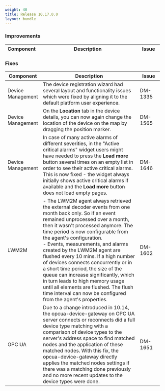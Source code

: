 ```yaml
---
weight: 40
title: Release 10.17.0.0
layout: bundle
---
```


<!--10.16.1.0 - 10.16.49.0-->

### Improvements

<div><table ><colgroup>
<col style="width: 15%;"><col style="width: 70%;"><col style="width: 15%;"></colgroup>
<thead><tr>
<th>
Component</th>
<th>
Description</th>
<th>
Issue</th>
</tr>
</thead><tbody>


</tbody></table></div>



### Fixes

<div><table ><colgroup>
<col style="width: 15%;"><col style="width: 70%;"><col style="width: 15%;"></colgroup>
<thead><tr>
<th>
Component</th>
<th>
Description</th>
<th>
Issue</th>
</tr>
</thead><tbody>

<tr>
<td>Device Management</td>
<td>The device registration wizard had several layout and functionality issues which were fixed by aligning it to the default platform user experience.</td>
<td>DM-1335</td>
</tr>

<tr>
<td>Device Management</td>
<td>On the <b>Location</b> tab in the device details, you can now again change the location of the device on the map by dragging the position marker.</td>
<td>DM-1565</td>
</tr>

<tr>
<td>Device Management</td>
<td>In case of many active alarms of different severities, in the "Active critical alarms" widget users might have needed to press the <b>Load more</b> button several times on an empty list in order to see their active critical alarms. This is now fixed - the widget always initially shows active critical alarms if available and the <b>Load more</b> button does not load empty pages.</td>
<td>DM-1646</td>
</tr>

<tr>
<td>LWM2M</td>
<td>
- The LWM2M agent always retrieved the external decoder events from one month back only. So if an event remained unprocessed over a month, then it wasn't processed anymore. The time period is now configurable from the agent's configuration.
<br>
- Events, measurements, and alarms created by the LWM2M agent are flushed every 10 mins. If a high number of devices connects concurrently or in a short time period, the size of the queue can increase significantly, which in turn leads to high memory usage until all elements are flushed. The flush time interval can now be configured from the agent's properties.</td>
<td>DM-1602</td>
</tr>

<tr>
<td>OPC UA</td>
<td>Due to a change introduced in 10.14, the opcua-device-gateway on OPC UA server connects or reconnects did a full device type matching with a comparison of device types to the server's address space to find matched nodes and the application of these matched nodes. With this fix, the opcua-device-gateway directly applies the matched nodes settings if there was a matching done previously and no more recent updates to the device types were done.</td>
<td>DM-1651</td>
</tr>

</tbody></table></div>
